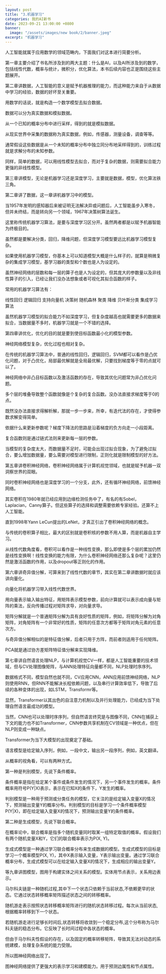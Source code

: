 ```yaml
---
layout: post
title: "3.机器学习"
categories: 我的AI新书
date: 2023-09-21 13:00:00 +0800
banner:
  image: "/assets/images/new book/2/banner.jpeg"
excerpt: "机器学习"
---
```

人工智能就属于应用数学的领域范畴内，下面我们对这本进行简要分析。

第一章主要介绍了书名所涉及到的两大主题：什么是AI，以及AI所涉及到的数学，包括线性代数，概率与统计，微积分，优化算法，本书后续内容也正是围绕这些主题展开。



第二章讲数据，人工智能的意义是赋予机器推理的能力，而这种能力来自于从数据中学习的经验，数据的好坏至关重要。

用数学的话说，就是构造一个数学模型去拟合数据。

数据可以分为真实数据和模拟数据。

从一个已知的概率分布中进行采样，得到的就是模拟数据。

从现实世界中采集的数据称为真实数据，例如，传感器，测量设备，调查等等。

通常假设这些数据是从一个未知的概率分布中独立同分布地采样得到的，训练过程就是求解分布的未知参数。

同样，简单的数据，可以用线性模型去拟合，而对于复杂的数据，则需要拟合能力更强的非线性模型。

第三章讲模型，无论是机器学习还是深度学习，主要就是数据，模型，优化算法铁三角。

第二章讲了数据，这一章讲机器学习中的模型。

当1957年发明的感知器后来被证明无法解决异或问题后，人工智能虽步入寒冬，但并未终结，而是转向另一个领域，1967年决策树算法诞生。

这里称传统机器学习算法，是要与深度学习区分开。虽然两者都是以赋予机器智能为终极目的。

虽然都是要解决分类，回归，降维问题，但深度学习模型要远比机器学习模型复杂。

如果使用机器学习模型，你基本上可以知道模型大概是什么样子的，就算是稍微复杂的集成学习模型，基学习器的类型和个数也是人为设定的。

虽然神经网络的层数和每一层的算子也是人为设定的，但其庞大的参数量以及非线性算子的引入，已经让我们没办法想象或者可视化其拟合函数的样子。

常用的机器学习算法有：

线性回归
逻辑回归
支持向量机
决策树
随机森林
聚类
降维
贝叶斯分类
集成学习算法

虽然机器学习模型的拟合能力不如深度学习，但复杂度越高也就需要更多的数据来拟合，当数据量不多时，机器学习就是一个不错的选择。


第四章讲优化，优化的目的就是要到使目标函数最小化的模型参数。

神经网络模型复杂，优化过程也相对复杂。

在传统的机器学习算法中，普通的线性回归，逻辑回归，SVM都可以看作是凸优化问题，对于凸优化，局部最优解就是全局最优解，只要找到梯度等于零的点就可以了。

神经网络中非凸目标函数以及激活函数的存在，导致其优化问题常为非凸优化问题。

多个层的堆叠导致整个函数就像是个复杂的复合函数。没办法直接求梯度等于0的点。

既然没办法直接求得解析解，那就一步一步来，所幸，有迭代法的存在，才使得参数求解变得简单。

依据什么来更新参数呢？梯度下降法的思路是沿着梯度的负方向走一小段距离。

复合函数则是通过链式法则来更新每一层的参数。

当模型的复杂度太大，而数据量不足时，可能会出现过拟合现象，为了避免过拟合，要么增加数据量，要么需要对模型进行限制，正则化就是限制模型的好方法。

第五章讲卷积神经网络，卷积神经网络属于计算机视觉领域，也就是赋予机器一双洞察世界的双眼。

同时卷积神经网络也是深度学习的一个分支，此外，还有循环神经网络，前馈神经网络。

其实卷积在1980年就已经应用到边缘检测任务中了，有名的有Sobel，Laplacian，Canny算子。但这些算子的选择和调整需要依赖专家经验。还算不上人工智能。

直到1998年Yann LeCun提出的LeNet，才真正引出了卷积神经网络的概念。

与传统的卷积算子相比，最大的区别就是卷积核的参数不用人算，而是机器自主学习。

从线性代数角度看，卷积可以看作是一种线性变换，那么即使是多个层的累加仍然是线性变换啊！线性变换的能力有限，为什么卷积神经网络还那么复杂呢？这里仍然是激活函数的作用，以及dropout等正则化的作用。

第六章讲奇异值分解，可算来到了线性代数的章节，其实在第二章讲数据时就应该讲向量化。

向量化将机器学习带入线性代数世界。

用向量表示输入输出特征，用矩阵表示模型参数，前向计算就可以表示成向量与矩阵的乘法，反向传播过程对矩阵求导，对向量求导。

矩阵分解就是一个普通矩阵分解为具有良好性质的矩阵，例如，将矩阵分解为对角矩阵，对角矩阵有一个非常好的性质，矩阵的任意次方都等于矩阵对角元素的任意次方。

与奇异值分解相似的是特征值分解，后者只用于方阵，而前者则适用于任何矩阵。

PCA就是通过协方差矩阵特征值分解来实现降维。

第七章讲自然语言处理NLP，与计算机视觉CV一样，都是人工智能重要的技术领域，但与CV处理图像矩阵，与ANN处理特征向量都不同，NLP处理时序序列。

数据格式不同，模型自然也就不同，CV应用CNN，ANN应用前馈神经网络，NLP则使用RNN，但RNN不能解决长程依赖问题，以及串行计算效率低下，导致了后续的各种变体的出现，如LSTM，Transformr等。

显然，Transformer以其出色的自注意力机制以及并行处理能力，已经成为当下处理自然语言最成功的模型。

当然，CNN也可以处理时序序列，但自然语言终究是与图像不同，CNN在捕获上下文的能力也不如Transformer，CNN参数共享机制在CV领域是一种优点，但在NLP则变成一种缺点。

Transformer为当下大模型的出现奠定了基础。

语言模型是给定输入序列，例如，一段中文，输出另一段序列，例如，英文翻译。

从概率的视角看，可以有两种方式。

第一种是判别模型，先说下条件概率。

条件概率是指在给定某个事件或条件发生的情况下，另一个事件发生的概率。条件概率用符号P(Y|X)表示，表示在已知X的条件下，Y发生的概率。

判别模型是一种用于预测或分类任务的模型，它关注的是给定输入变量X的情况下，预测输出变量Y的概率分布。判别模型的目标是学习一个条件概率模型P(Y|X)，即在给定输入变量X的情况下，预测输出变量Y的条件概率。

第二种是生成模型，先说下联合概率。

在概率论中，联合概率是指多个随机变量同时取某一组特定取值的概率。假设我们有两个随机变量X和Y，它们的联合概率表示为P(X, Y)。

生成式模型是一种通过学习联合概率分布来生成数据的模型。生成式模型的目标是学习一个概率模型P(X, Y)，其中X表示输入变量，Y表示输出变量。通过学习联合概率分布，生成式模型可以在给定输入变量X的情况下，生成相应的输出变量Y。

等九章讲图模型，图用于构建实体之间关系的模型。实体用节点表示，关系用边表示。

马尔科夫链是一种随机过程,其中下一个状态只依赖于当前状态,不依赖更早的状态。它通过状态转移概率矩阵描述状态之间的转移概率。

随机游走表示按照状态转移概率矩阵进行的随机状态转移过程。每次从当前状态,根据概率转移到下一个状态。

若随机游走进行足够长时间后,状态转移将收敛到一个稳定分布,这个分布称为马尔科夫链的稳态分布。它反映了长时间过程中各状态的概率。

但由于马尔科夫性假设的存在，以及固定的概率转移矩阵，导致其无法对动态的系统建模，处理复杂系统的能力受限。

所以图神经网络出现了。

图神经网络提供了更强大的表示学习和建模能力。用于预测边属性和节点属性。
